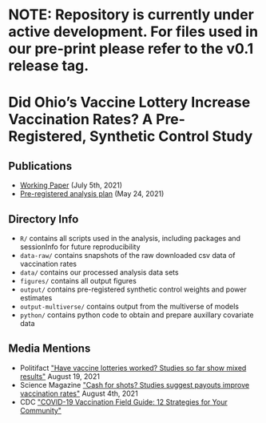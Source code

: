 # NOTE: Repository is currently under active development. For files used in our pre-print please refer to the v0.1 release tag.

# Did Ohio’s Vaccine Lottery Increase Vaccination Rates? A Pre-Registered, Synthetic Control Study

## Publications

* [Working Paper](https://osf.io/a6de5/) (July 5th, 2021) 
* [Pre-registered analysis plan](https://osf.io/g6xns/) (May 24, 2021)

## Directory Info

* `R/` contains all scripts used in the analysis, including packages and sessionInfo for future reproducibility 
* `data-raw/` contains snapshots of the raw downloaded csv data of vaccination rates 
* `data/` contains our processed analysis data sets
* `figures/` contains all output figures
* `output/` contains pre-registered synthetic control weights and power estimates
* `output-multiverse/` contains output from the multiverse of models 
* `python/` contains python code to obtain and prepare auxillary covariate data

## Media Mentions 

* Politifact ["Have vaccine lotteries worked? Studies so far show mixed results"](https://www.politifact.com/article/2021/aug/19/have-vaccine-lotteries-worked-studies-so-far-show-/) August 19, 2021
* Science Magazine ["Cash for shots? Studies suggest payouts improve vaccination rates"](https://www.sciencemag.org/news/2021/08/cash-shots-studies-suggest-payouts-improve-vaccination-rates) August 4th, 2021
* CDC ["COVID-19 Vaccination Field Guide: 12 Strategies for Your Community"](https://www.cdc.gov/vaccines/covid-19/downloads/covid19-vax-field-guide-12-strategies.pdf)

